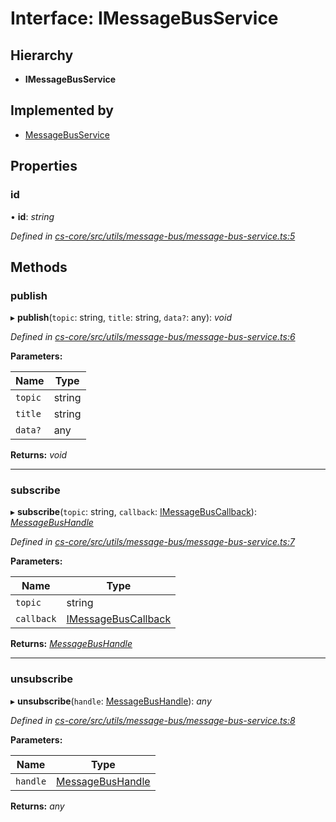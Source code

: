 # Interface: IMessageBusService

## Hierarchy

* **IMessageBusService**

## Implemented by

* [MessageBusService](../classes/_cs_core_src_utils_message_bus_message_bus_service_.messagebusservice.md)

## Properties

###  id

• **id**: *string*

*Defined in [cs-core/src/utils/message-bus/message-bus-service.ts:5](https://github.com/TNOCS/csnext/blob/40018c3a/packages/cs-core/src/utils/message-bus/message-bus-service.ts#L5)*

## Methods

###  publish

▸ **publish**(`topic`: string, `title`: string, `data?`: any): *void*

*Defined in [cs-core/src/utils/message-bus/message-bus-service.ts:6](https://github.com/TNOCS/csnext/blob/40018c3a/packages/cs-core/src/utils/message-bus/message-bus-service.ts#L6)*

**Parameters:**

Name | Type |
------ | ------ |
`topic` | string |
`title` | string |
`data?` | any |

**Returns:** *void*

___

###  subscribe

▸ **subscribe**(`topic`: string, `callback`: [IMessageBusCallback](_cs_core_src_utils_message_bus_message_bus_handle_.imessagebuscallback.md)): *[MessageBusHandle](../classes/_cs_core_src_utils_message_bus_message_bus_handle_.messagebushandle.md)*

*Defined in [cs-core/src/utils/message-bus/message-bus-service.ts:7](https://github.com/TNOCS/csnext/blob/40018c3a/packages/cs-core/src/utils/message-bus/message-bus-service.ts#L7)*

**Parameters:**

Name | Type |
------ | ------ |
`topic` | string |
`callback` | [IMessageBusCallback](_cs_core_src_utils_message_bus_message_bus_handle_.imessagebuscallback.md) |

**Returns:** *[MessageBusHandle](../classes/_cs_core_src_utils_message_bus_message_bus_handle_.messagebushandle.md)*

___

###  unsubscribe

▸ **unsubscribe**(`handle`: [MessageBusHandle](../classes/_cs_core_src_utils_message_bus_message_bus_handle_.messagebushandle.md)): *any*

*Defined in [cs-core/src/utils/message-bus/message-bus-service.ts:8](https://github.com/TNOCS/csnext/blob/40018c3a/packages/cs-core/src/utils/message-bus/message-bus-service.ts#L8)*

**Parameters:**

Name | Type |
------ | ------ |
`handle` | [MessageBusHandle](../classes/_cs_core_src_utils_message_bus_message_bus_handle_.messagebushandle.md) |

**Returns:** *any*
